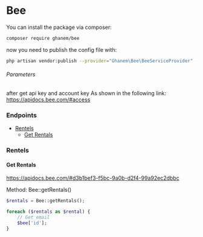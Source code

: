 # Bee

You can install the package via composer:

```bash
composer require ghanem/bee
```

now you need to publish the config file with:
```bash
php artisan vendor:publish --provider="Ghanem\Bee\BeeServiceProvider" --tag="config"
```

###### Parameters
after get api key and account key As shown in the following link:
https://apidocs.bee.com/#access

### Endpoints

+ [Rentels](#rentels)
	+ [Get Rentals](#get-rentals)

### Rentels

#### Get Rentals

https://apidocs.bee.com/#d3b1bef3-f5bc-9a0b-d2f4-99a92ec2dbbc

Method: Bee::getRentals() 

```php
$rentals = Bee::getRentals();

foreach ($rentals as $rental) {
    // Get email
	$bee['id'];
}
```